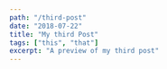 ```yaml
---
path: "/third-post"
date: "2018-07-22"
title: "My third Post"
tags: ["this", "that"]
excerpt: "A preview of my third post"
---
```

